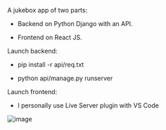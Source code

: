 A jukebox app of two parts:

- Backend on Python Django with an API.

- Frontend on React JS.


Launch backend:

- pip install -r api/req.txt

- python api/manage.py runserver


Launch frontend:

- I personally use Live Server plugin with VS Code

![image](https://github.com/VladislavRusakov/Jukebox_Django_React_app/assets/61735653/b4ece09b-c0a6-49b3-946c-e65248e00506)

